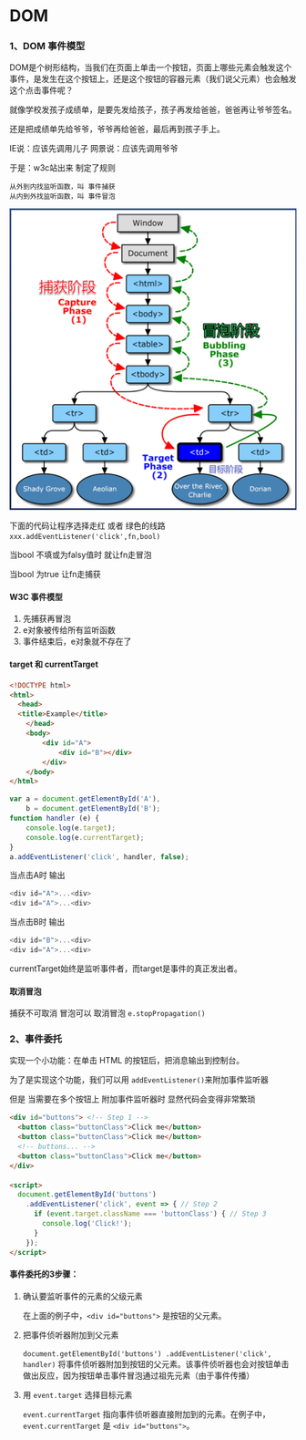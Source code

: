# DOM 
### 1、DOM 事件模型
DOM是个树形结构，当我们在页面上单击一个按钮，页面上哪些元素会触发这个事件，是发生在这个按钮上，还是这个按钮的容器元素（我们说父元素）也会触发这个点击事件呢？

就像学校发孩子成绩单，是要先发给孩子，孩子再发给爸爸，爸爸再让爷爷签名。

还是把成绩单先给爷爷，爷爷再给爸爸，最后再到孩子手上。

IE说：应该先调用儿子
网景说：应该先调用爷爷

于是：w3c站出来 制定了规则

```
从外到内找监听函数，叫 事件捕获
从内到外找监听函数，叫 事件冒泡
```
![](images/Snipaste_2022-01-18_15-40-43.png)

下面的代码让程序选择走红 或者 绿色的线路
`xxx.addEventListener('click',fn,bool)`


当bool 不填或为falsy值时 就让fn走冒泡

当bool 为true 让fn走捕获

#### W3C 事件模型
1. 先捕获再冒泡
2. e对象被传给所有监听函数
3. 事件结束后，e对象就不存在了

#### target 和 currentTarget

```HTML
<!DOCTYPE html>
<html>
  <head>
  <title>Example</title>
    </head>
    <body>
        <div id="A">
            <div id="B"></div>
        </div>
    </body>
</html>
```
```javascript
var a = document.getElementById('A'),
    b = document.getElementById('B');    
function handler (e) {
    console.log(e.target);
    console.log(e.currentTarget);
}
a.addEventListener('click', handler, false);
```
当点击A时 输出
```javascript
<div id="A">...<div>
<div id="A">...<div>
```

当点击B时 输出
```javascript
<div id="B">...<div>
<div id="A">...<div>
```
currentTarget始终是监听事件者，而target是事件的真正发出者。

#### 取消冒泡
捕获不可取消 冒泡可以
取消冒泡 `e.stopPropagation()`

### 2、事件委托
实现一个小功能：在单击 HTML 的按钮后，把消息输出到控制台。

为了是实现这个功能，我们可以用
`addEventListener()`来附加事件监听器

但是 当需要在多个按钮上 附加事件监听器时 显然代码会变得非常繁琐
```html
<div id="buttons"> <!-- Step 1 -->
  <button class="buttonClass">Click me</button>
  <button class="buttonClass">Click me</button>
  <!-- buttons... -->
  <button class="buttonClass">Click me</button>
</div>

<script>
  document.getElementById('buttons')
    .addEventListener('click', event => { // Step 2
      if (event.target.className === 'buttonClass') { // Step 3
        console.log('Click!');
      }
    });
</script>
```
#### 事件委托的3步骤：

1. 确认要监听事件的元素的父级元素

    在上面的例子中，`<div id="buttons">` 是按钮的父元素。

2.  把事件侦听器附加到父元素
   
    `document.getElementById('buttons') .addEventListener('click', handler)` 将事件侦听器附加到按钮的父元素。该事件侦听器也会对按钮单击做出反应，因为按钮单击事件冒泡通过祖先元素（由于事件传播）

3. 用 `event.target` 选择目标元素
  
    `event.currentTarget` 指向事件侦听器直接附加到的元素。在例子中，`event.currentTarget` 是 `<div id="buttons">`。
